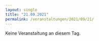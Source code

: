 ```yaml
---
layout: single
title: "21.09.2021"
permalink: /veranstaltungen/2021/09/21/
---
```


Keine Veranstaltung an diesem Tag.
